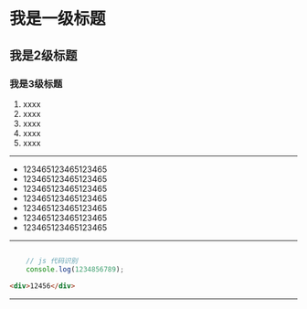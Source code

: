 # 我是一级标题
## 我是2级标题
### 我是3级标题

1. xxxx
2. xxxx
3. xxxx
4. xxxx
5. xxxx

----

+ 123465123465123465
+ 123465123465123465
+ 123465123465123465
+ 123465123465123465
+ 123465123465123465
+ 123465123465123465
+ 123465123465123465


----

```javascript

    // js 代码识别
    console.log(1234856789);

```

```html
<div>12456</div>
```


----

